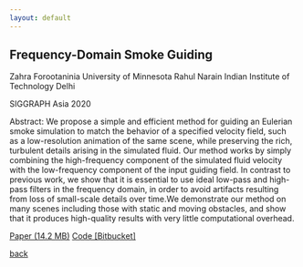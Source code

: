 ```yaml
---
layout: default
---
```


## Frequency-Domain Smoke Guiding

Zahra Forootaninia
University of Minnesota
Rahul Narain
Indian Institute of Technology Delhi


SIGGRAPH Asia 2020

Abstract: We propose a simple and efficient method for guiding an Eulerian smoke simulation to match the behavior of a specified velocity field, such as a low-resolution animation of the same scene, while preserving the rich, turbulent details arising in the simulated fluid. Our method works by simply combining the high-frequency component of the simulated fluid velocity with the low-frequency component of the input guiding field. In contrast to previous work, we show that it is essential to use ideal low-pass and high-pass filters in the frequency domain, in order to avoid artifacts resulting from loss of small-scale details over time.We demonstrate our method on many scenes including those with static and moving obstacles, and show that it produces high-quality results with very little computational overhead.


[Paper (14.2 MB)](./pdfs/FD_smoke_guiding.pdf)
[Code [Bitbucket]](./https://bitbucket.org/zahrafn/frequency_domain_smoke_guiding/src/master/)

[back](./)

